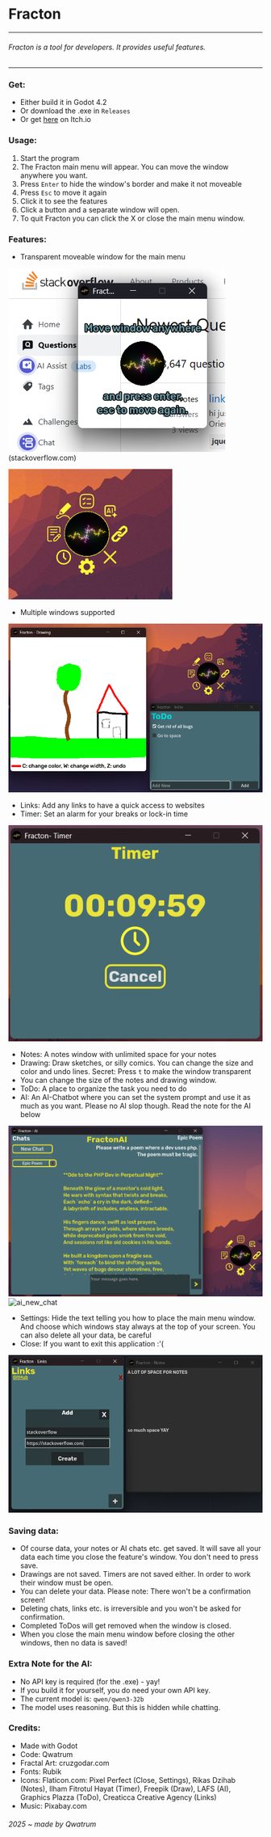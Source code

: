 # Fracton
---

###### Fracton is a tool for developers. It provides useful features.
---

### Get:
- Either build it in Godot 4.2
- Or download the .exe in `Releases`
- Or get [here](https://qwatrum.itch.io/fracton) on Itch.io

### Usage:
1. Start the program
2. The Fracton main menu will appear. You can move the window anywhere you want.
3. Press `Enter` to hide the window's border and make it not moveable
4. Press `Esc` to move it again
5. Click it to see the features
6. Click a button and a separate window will open.
7. To quit Fracton you can click the X or close the main menu window.

### Features:
- Transparent moveable window for the main menu

![transparent_window](demo/fracton_demo(1).png)
(stackoverflow.com)

![main_menu](demo/fracton_demo(2).png)

- Multiple windows supported

![two_windows](demo/fracton_demo(4).png)

- Links: Add any links to have a quick access to websites
- Timer: Set an alarm for your breaks or lock-in time

![timer](demo/fracton_demo(5).png)

- Notes: A notes window with unlimited space for your notes
- Drawing: Draw sketches, or silly comics. You can change the size and color and undo lines. Secret: Press `t` to make the window transparent
- You can change the size of the notes and drawing window.
- ToDo: A place to organize the task you need to do
- AI: An AI-Chatbot where you can set the system prompt and use it as much as you want. Please no AI slop though. Read the note for the AI below

![ai](demo/fracton_demo(3).png)
![ai_new_chat](demo/fracton(7).png)

- Settings: Hide the text telling you how to place the main menu window. And choose which windows stay always at the top of your screen. You can also delete all your data, be careful
- Close: If you want to exit this application :'(

![other_image](demo/fracton_demo(6).png)


### Saving data:
- Of course data, your notes or AI chats etc. get saved. It will save all your data each time you close the feature's window. You don't need to press save.
- Drawings are not saved. Timers are not saved either. In order to work their window must be open.
- You can delete your data. Please note: There won't be a confirmation screen!
- Deleting chats, links etc. is irreversible and you won't be asked for confirmation.
- Completed ToDos will get removed when the window is closed.
- When you close the main menu window before closing the other windows, then no data is saved!

### Extra Note for the AI:
- No API key is required (for the .exe) - yay!
- If you build it for yourself, you do need your own API key.
- The current model is: `qwen/qwen3-32b`
- The model uses reasoning. But this is hidden while chatting.

### Credits:
- Made with Godot
- Code: Qwatrum
- Fractal Art: cruzgodar.com
- Fonts: Rubik
- Icons: Flaticon.com:  Pixel Perfect (Close, Settings), Rikas Dzihab (Notes), Ilham Fitrotul Hayat (Timer), Freepik (Draw), LAFS (AI), Graphics Plazza (ToDo), Creaticca Creative Agency (Links)
- Music: Pixabay.com

###### 2025 ~ made by Qwatrum
